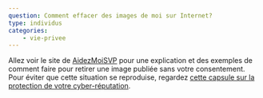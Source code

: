 ```yaml
---
question: Comment effacer des images de moi sur Internet?
type: individus
categories: 
    - vie-privee
---
```

Allez voir le site de [AidezMoiSVP](https://needhelpnow.ca/app/fr/resources_removing_pictures)
pour une explication et des exemples de comment faire pour retirer une image publiée sans votre consentement.
Pour éviter que cette situation se reproduise, regardez [cette capsule sur la protection de votre cyber-réputation](https://www.pensezcybersecurite.gc.ca/cnt/rsrcs/vds/rpttns-fr.aspx).